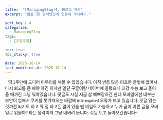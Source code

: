 ```yaml
---
title:  "[ManagingBlog]4. 블로그 개시"
excerpt: "블로그를 검색엔진에 연동해 개시하다."

sort_key : 4
categories:
  - ManagingBlog
tags:
  - [주절주절]

toc: true
toc_sticky: true

date: 2025-10-14
last_modified_at: 2025-10-14
---
```

<span style='font-family:BookkMyungjo'>⠀딱 2주만에 드디어 마무리를 해볼 수 있겠습니다. 아직 빈틈 많은 러프한 글밖에 없어서 다시 퇴고를 좀 해야 하긴 하지만 일단 구글이랑 네이버에 올렸으니 대강 수능 보고 돌아올 때까진 그냥 둬야겠습니다. 댓글도 사실 지금 참 예쁘장하긴 한데 모바일에선 대부분 보안이 엄해서 쿠키를 못가져오는 바람에 title required 오류가 뜨고 있습니다. 댓글 읽는 것까진 되기도 하고 뭐 정 하고픈 말이 있을 땐 메일도 가능하고 누가 굳이 이런 글을 모바일로 읽을까? 하는 생각이라 그냥 내버려 둡니다. 수능 보고 돌아오겠습니다~.</span>